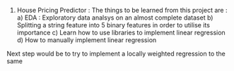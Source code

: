 1) House Pricing Predictor : The things to be learned from this project are :
 a) EDA : Exploratory data analsys on an almost complete dataset
 b) Splitting a string feature into 5 binary features in order to utilise its importance
 c) Learn how to use libraries to implement linear regression
 d) How to manually implement linear regression

Next step would be to try to implement a locally weighted regression to the same
